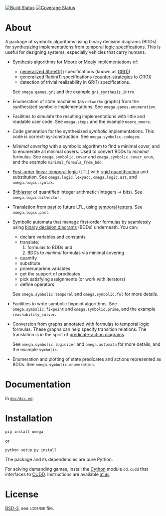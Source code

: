 [![Build Status][build_img]][travis]
[![Coverage Status][coverage]][coveralls]


About
=====

A package of symbolic algorithms using binary decision diagrams (BDDs)
for synthesizing implementations from [temporal logic specifications][specs].
This is useful for designing systems, especially vehicles that carry humans.


- [Synthesis][synthesis] algorithms for [Moore][moore] or [Mealy][mealy]
  implementations of:

  - [generalized Streett(1)][streett1] specifications (known as [GR(1)][gr1])
  - generalized Rabin(1) specifications ([counter-strategies][rabin1] to GR(1))
  - detection of trivial realizability in GR(1) specifications.

  See `omega.games.gr1` and the example `gr1_synthesis_intro`.


- Enumeration of state machines (as `networkx` graphs) from the synthesized
  symbolic implementations. See `omega.games.enumeration`.


- Facilities to simulate the resulting implementations with little and
  readable user code. See `omega.steps` and the example `moore_moore`.


- Code generation for the synthesized *symbolic* implementations.
  This code is correct-by-construction. See `omega.symbolic.codegen`.


- *Minimal covering* with a symbolic algorithm to find a minimal cover, and to
  enumerate all minimal covers. Used to convert BDDs to *minimal* formulas.
  See `omega.symbolic.cover` and `omega.symbolic.cover_enum`, and the
  example `minimal_formula_from_bdd`.


- [First-order][fol] [linear temporal logic][LTL] (LTL) with
  [rigid quantification][rigid quantification] and substitution.
  See `omega.logic.lexyacc`, `omega.logic.ast`, and `omega.logic.syntax`.


- [Bitblaster][bitblasting] of quantified integer arithmetic (integers -> bits).
  See `omega.logic.bitvector`.


- Translation from [past][past LTL] to future LTL, using
  [temporal testers][temporal testers]. See `omega.logic.past`.


- Symbolic automata that manage first-order formulas by seamlessly using
  [binary decision diagrams][bdd] (BDDs) underneath. You can:

  - declare variables and constants
  - translate:
    1. formulas to BDDs and
    2. BDDs to *minimal* formulas via minimal covering
  - quantify
  - substitute
  - prime/unprime variables
  - get the support of predicates
  - pick satisfying assignments (or work with iterators)
  - define operators

  See `omega.symbolic.temporal` and `omega.symbolic.fol` for more details.


- Facilities to write symbolic fixpoint algorithms.
  See `omega.symbolic.fixpoint` and `omega.symbolic.prime`, and the example
  `reachability_solver`.


- Conversion from graphs annotated with formulas to temporal logic formulas.
  These graphs can help specify transition relations.
  The translation is in the spirit of
  [predicate-action diagrams][tla-in-pictures].

  See `omega.symbolic.logicizer` and `omega.automata` for more details, and
  the example `symbolic`.


- Enumeration and plotting of state predicates and actions represented as BDDs.
  See `omega.symbolic.enumeration`.


Documentation
=============

In  [`doc/doc.md`][doc].


Installation
============

```
pip install omega
```

or

```
python setup.py install
```

The package and its dependencies are pure Python.

For solving demanding games, install the [Cython][cython] module `dd.cudd`
that interfaces to [CUDD][cudd].
Instructions are available [at `dd`][dd].


License
=======
[BSD-3][bsd3], see `LICENSE` file.


[specs]: https://lamport.azurewebsites.net/tla/book-02-08-08.pdf
[synthesis]: https://doi.org/10.1007/BFb0035748
[moore]: https://web.archive.org/web/20120216141113/http://people.mokk.bme.hu/~kornai/termeszetes/moore_1956.pdf
[mealy]: https://doi.org/10.1002/j.1538-7305.1955.tb03788.x
[streett1]: https://doi.org/10.1016/j.ic.2005.01.006
[gr1]: https://doi.org/10.1007/11609773_24
[rabin1]: https://online.tugraz.at/tug_online/voe_main2.getvolltext?pCurrPk=47554
[fol]: https://en.wikipedia.org/wiki/First-order_logic
[past LTL]: https://doi.org/10.1007/3-540-15648-8_16
[LTL]: https://doi.org/10.1109/SFCS.1977.32
[temporal testers]: https://doi.org/10.1007/978-3-540-69850-0_11
[rigid quantification]: https://doi.org/10.1007/978-1-4612-4222-2
[bitblasting]: https://doi.org/10.1007/978-3-540-74105-3
[bdd]: https://doi.org/10.1109/TC.1986.1676819
[tla-in-pictures]: https://doi.org/10.1109/32.464544
[doc]: https://github.com/tulip-control/omega/blob/main/doc/doc.md
[cython]: https://en.wikipedia.org/wiki/Cython
[cudd]: http://vlsi.colorado.edu/~fabio/CUDD
[dd]: https://github.com/tulip-control/dd#cython-bindings
[bsd3]: https://opensource.org/licenses/BSD-3-Clause

[build_img]: https://travis-ci.com/tulip-control/omega.svg?branch=master
[travis]: https://travis-ci.com/github/tulip-control/omega
[coverage]: https://coveralls.io/repos/tulip-control/omega/badge.svg?branch=master
[coveralls]: https://coveralls.io/r/tulip-control/omega?branch=master
